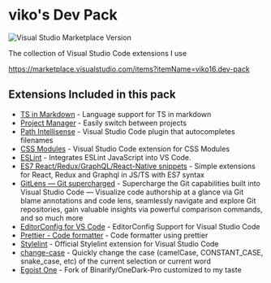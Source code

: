 # viko's Dev Pack

![Visual Studio Marketplace Version](https://img.shields.io/visual-studio-marketplace/v/viko16.dev-pack)

The collection of Visual Studio Code extensions I use

https://marketplace.visualstudio.com/items?itemName=viko16.dev-pack

## Extensions Included in this pack

- [TS in Markdown](https://marketplace.visualstudio.com/items?itemName=amour1688.ts-in-markdown) - Language support for TS in markdown
- [Project Manager](https://marketplace.visualstudio.com/items?itemName=alefragnani.project-manager) - Easily switch between projects
- [Path Intellisense](https://marketplace.visualstudio.com/items?itemName=christian-kohler.path-intellisense) - Visual Studio Code plugin that autocompletes filenames
- [CSS Modules](https://marketplace.visualstudio.com/items?itemName=clinyong.vscode-css-modules) - Visual Studio Code extension for CSS Modules
- [ESLint](https://marketplace.visualstudio.com/items?itemName=dbaeumer.vscode-eslint) - Integrates ESLint JavaScript into VS Code.
- [ES7 React/Redux/GraphQL/React-Native snippets](https://marketplace.visualstudio.com/items?itemName=dsznajder.es7-react-js-snippets) - Simple extensions for React, Redux and Graphql in JS/TS with ES7 syntax
- [GitLens — Git supercharged](https://marketplace.visualstudio.com/items?itemName=eamodio.gitlens) - Supercharge the Git capabilities built into Visual Studio Code — Visualize code authorship at a glance via Git blame annotations and code lens, seamlessly navigate and explore Git repositories, gain valuable insights via powerful comparison commands, and so much more
- [EditorConfig for VS Code](https://marketplace.visualstudio.com/items?itemName=EditorConfig.EditorConfig) - EditorConfig Support for Visual Studio Code
- [Prettier - Code formatter](https://marketplace.visualstudio.com/items?itemName=esbenp.prettier-vscode) - Code formatter using prettier
- [Stylelint](https://marketplace.visualstudio.com/items?itemName=stylelint.vscode-stylelint) - Official Stylelint extension for Visual Studio Code
- [change-case](https://marketplace.visualstudio.com/items?itemName=wmaurer.change-case) - Quickly change the case (camelCase, CONSTANT_CASE, snake_case, etc) of the current selection or current word
- [Egoist One](https://marketplace.visualstudio.com/items?itemName=Zyst.Egoist-One) - Fork of Binarify/OneDark-Pro customized to my taste
